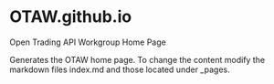 # OTAW.github.io
Open Trading API Workgroup Home Page

Generates the OTAW home page.
To change the content modify the markdown files index.md and those located under _pages.
